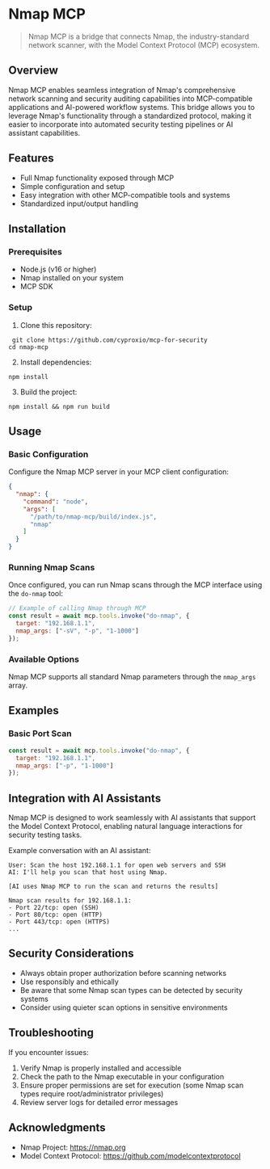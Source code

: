 # Nmap MCP

> Nmap MCP is a bridge that connects Nmap, the industry-standard network scanner, with the Model Context Protocol (MCP) ecosystem.

## Overview

Nmap MCP enables seamless integration of Nmap's comprehensive network scanning and security auditing capabilities into MCP-compatible applications and AI-powered workflow systems. This bridge allows you to leverage Nmap's functionality through a standardized protocol, making it easier to incorporate into automated security testing pipelines or AI assistant capabilities.

## Features

- Full Nmap functionality exposed through MCP
- Simple configuration and setup
- Easy integration with other MCP-compatible tools and systems
- Standardized input/output handling

## Installation

### Prerequisites

- Node.js (v16 or higher)
- Nmap installed on your system
- MCP SDK

### Setup

1. Clone this repository:
 ```
  git clone https://github.com/cyproxio/mcp-for-security
 cd nmap-mcp
 ```

2. Install dependencies:
 ```
 npm install
 ```

3. Build the project:
 ```
 npm install && npm run build
 ```

## Usage

### Basic Configuration

Configure the Nmap MCP server in your MCP client configuration:

```json
{
  "nmap": {
    "command": "node",
    "args": [
      "/path/to/nmap-mcp/build/index.js",
      "nmap"
    ]
  }
}
```

### Running Nmap Scans

Once configured, you can run Nmap scans through the MCP interface using the `do-nmap` tool:

```javascript
// Example of calling Nmap through MCP
const result = await mcp.tools.invoke("do-nmap", {
  target: "192.168.1.1",
  nmap_args: ["-sV", "-p", "1-1000"]
});
```

### Available Options

Nmap MCP supports all standard Nmap parameters through the `nmap_args` array.

## Examples

### Basic Port Scan

```javascript
const result = await mcp.tools.invoke("do-nmap", {
  target: "192.168.1.1",
  nmap_args: ["-p", "1-1000"]
});
```
## Integration with AI Assistants

Nmap MCP is designed to work seamlessly with AI assistants that support the Model Context Protocol, enabling natural language interactions for security testing tasks.

Example conversation with an AI assistant:

```
User: Scan the host 192.168.1.1 for open web servers and SSH
AI: I'll help you scan that host using Nmap.

[AI uses Nmap MCP to run the scan and returns the results]

Nmap scan results for 192.168.1.1:
- Port 22/tcp: open (SSH)
- Port 80/tcp: open (HTTP)
- Port 443/tcp: open (HTTPS)
...
```

## Security Considerations

- Always obtain proper authorization before scanning networks
- Use responsibly and ethically
- Be aware that some Nmap scan types can be detected by security systems
- Consider using quieter scan options in sensitive environments

## Troubleshooting

If you encounter issues:

1. Verify Nmap is properly installed and accessible
2. Check the path to the Nmap executable in your configuration
3. Ensure proper permissions are set for execution (some Nmap scan types require root/administrator privileges)
4. Review server logs for detailed error messages

## Acknowledgments

- Nmap Project: https://nmap.org
- Model Context Protocol: https://github.com/modelcontextprotocol